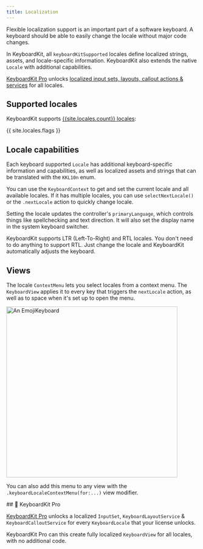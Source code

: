 ```yaml
---
title: Localization
---
```


Flexible localization support is an important part of a software keyboard. A keyboard should be able to easily change the locale without major code changes.

In KeyboardKit, all ``keyboardKitSupported`` locales define localized strings, assets, and locale-specific information. KeyboardKit also extends the native ``Locale`` with additional capabilities.

[KeyboardKit Pro][Pro] unlocks [localized input sets, layouts, callout actions & services](#pro) for all locales.



## Supported locales

KeyboardKit supports [{{site.locales.count}} locales](/locales):

{{ site.locales.flags }}


## Locale capabilities

Each keyboard supported `Locale` has additional keyboard-specific information and capabilities, as well as localized assets and strings that can be translated with the ``KKL10n`` enum.

You can use the ``KeyboardContext`` to get and set the current locale and all available locales. If it has multiple locales, you can use ``selectNextLocale()`` or the ``.nextLocale`` action to quickly change locale.

Setting the locale updates the controller's `primaryLanguage`, which controls things like spellchecking and text direction. It will also set the display name in the system keyboard switcher.

KeyboardKit supports LTR (Left-To-Right) and RTL locales. You don't need to do anything to support RTL. Just change the locale and KeyboardKit automatically adjusts the keyboard.


## Views

The locale ``ContextMenu`` lets you select locales from a context menu. The ``KeyboardView`` applies it to every key that triggers the ``nextLocale`` action, as well as to space when it's set up to open the menu.

<img width="450" alt="An EmojiKeyboard" src="{{page.assets}}localecontextmenu.jpg" />

You can also add this menu to any view with the ``.keyboardLocaleContextMenu(for:...)`` view modifier.


<a name="pro">
## 👑 KeyboardKit Pro

[KeyboardKit Pro][Pro] unlocks a localized ``InputSet``, ``KeyboardLayoutService`` & ``KeyboardCalloutService`` for every ``KeyboardLocale`` that your license unlocks.

KeyboardKit Pro can this create fully localized ``KeyboardView`` for all locales, with no additional code.



[Pro]: /pro
